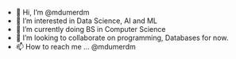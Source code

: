 - 👋 Hi, I’m @mdumerdm
- 👀 I’m interested in Data Science, AI and ML
- 🌱 I’m currently doing BS in Computer Science
- 💞️ I’m looking to collaborate on programming, Databases for now.
- 📫 How to reach me ... @mdumerdm

<!---
mdumerdm/mdumerdm is a ✨ special ✨ repository because its `README.md` (this file) appears on your GitHub profile.
You can click the Preview link to take a look at your changes.
--->
